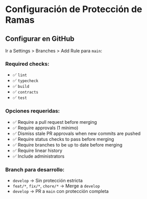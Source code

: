 # Configuración de Protección de Ramas

## Configurar en GitHub

Ir a Settings > Branches > Add Rule para `main`:

### Required checks:
- ✅ `lint`
- ✅ `typecheck`
- ✅ `build`
- ✅ `contracts`
- ✅ `test`

### Opciones requeridas:
- ✅ Require a pull request before merging
- ✅ Require approvals (1 mínimo)
- ✅ Dismiss stale PR approvals when new commits are pushed
- ✅ Require status checks to pass before merging
- ✅ Require branches to be up to date before merging
- ✅ Require linear history
- ✅ Include administrators

### Branch para desarrollo:
- `develop` → Sin protección estricta
- `feat/*`, `fix/*`, `chore/*` → Merge a `develop`
- `develop` → PR a `main` con protección completa